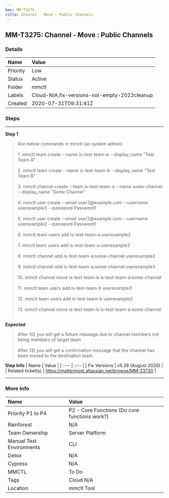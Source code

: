 ```yaml
---
key: MM-T3275
title: Channel - Move : Public Channels
---
```


## MM-T3275: Channel - Move : Public Channels

### Details

| Name     | Value                                        |
| :------- | :------------------------------------------- |
| Priority | Low                                          |
| Status   | Active                                       |
| Folder   | mmctl                                        |
| Labels   | Cloud-N/A,fix-versions-not-empty-2022cleanup |
| Created  | 2020-07-31T09:31:41Z                         |

### Steps

<hr/>

**Step 1**

> <article>Run below commands in mmctl (as system admin):<br><br>1. mmctl team create --name is-test-team-a --display_name "Test Team A"<br><br>2. mmctl team create --name is-test-team-b --display_name "Test Team B"<br><br>3. mmctl channel create --team is-test-team-a --name some-channel --display_name "Some Channel"<br><br>4. mmctl user create --email user3@example.com --username userexample3 --password Password1 <br><br>5. mmctl user create --email user2@example.com --username userexample2 --password Password1 <br><br>6. mmctl team users add is-test-team-a userexample2<br><br>7. mmctl team users add is-test-team-a userexample3<br><br>8. mmctl channel add is-test-team-a:some-channel userexample2<br><br>9. mmctl channel add is-test-team-a:some-channel userexample3<br><br>10. mmctl channel move is-test-team-b is-test-team-a:some-channel<br><br>11. mmctl team users add is-test-team-b userexample3<br><br>12. mmctl team users add is-test-team-b userexample2<br><br>13. mmctl channel move is-test-team-b is-test-team-a:some-channel<br><br></article>

**Expected**

> <article>After 10) you will get a failure message due to channel members not being members of target team<br><br>After 13) you will get a confirmation message that the channel has been moved to the destination team.</article>

**Step Info**
| Name | Value |
| :--- | :--- |
| Fix Versions | v5.26 (August 2020) |
| Related ticket(s) | https://mattermost.atlassian.net/browse/MM-23720 |

<hr/>

### More Info

| Name                     | Value                                         |
| :----------------------- | :-------------------------------------------- |
| Priority P1 to P4        | P2 - Core Functions (Do core functions work?) |
| Rainforest               | N/A                                           |
| Team Ownership           | Server Platform                               |
| Manual Test Environments | CLI                                           |
| Detox                    | N/A                                           |
| Cypress                  | N/A                                           |
| MMCTL                    | To Do                                         |
| Tags                     | Cloud N/A                                     |
| Location                 | mmctl Tool                                    |

